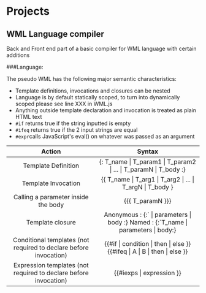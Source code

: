 # Projects
## WML Language compiler

Back and Front end part of a basic compiler for WML language with certain additions  


###Language:

The pseudo WML has the following major semantic characteristics:  

-  Template definitions, invocations and closures can be nested
-  Language is by default statically scoped, to turn into dynamically scoped please see line XXX in WML.js
-  Anything outside template declaration and invocation is treated as plain HTML text  
-  `#if` returns true if the string inputted is empty
-  `#ifeq` returns true if the 2 input strings are equal
-  `#expr`calls JavaScript's eval() on whatever was passed as an argument

|  __Action__              	|  __Syntax__           |  
|:---:	                    |:---:	                |
|   Template Definition	|   {: T_name \| T_param1 \| T_param2 \| ... \| T_paramN \| T_body  :}	|  
|   Template Invocation	|   {{ T_name \| T_arg1 \| T_arg2 \| ... \| T_argN \| T_body  }	|   
|   Calling a parameter inside the body	|   {{{ T_paramN }}}	|  
|   Template closure	|   Anonymous : {:\` \| parameters \| body :}  Named : {:\`T_name \| parameters \| body:}	|  
|   Conditional templates  (not required to declare before invocation)	|   {{#if \| condition \| then \| else }}  {{#ifeq \| A \| B \| then \| else }} 	|
|   Expression templates  (not required to declare before invocation)	|   {{#iexps \| expression }} 	|
